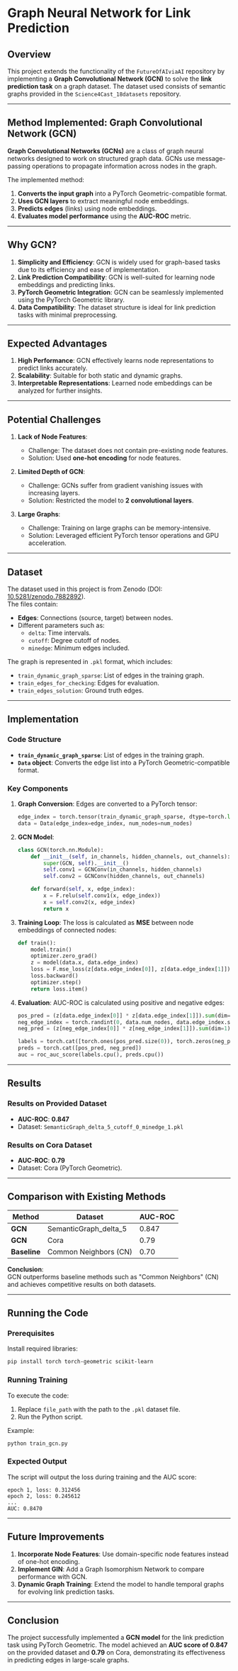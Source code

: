 
# Graph Neural Network for Link Prediction

## Overview

This project extends the functionality of the `FutureOfAIviaAI` repository by implementing a **Graph Convolutional Network (GCN)** to solve the **link prediction task** on a graph dataset. The dataset used consists of semantic graphs provided in the `Science4Cast_18datasets` repository.

---

## Method Implemented: Graph Convolutional Network (GCN)

**Graph Convolutional Networks (GCNs)** are a class of graph neural networks designed to work on structured graph data. GCNs use message-passing operations to propagate information across nodes in the graph.

The implemented method:
1. **Converts the input graph** into a PyTorch Geometric-compatible format.
2. **Uses GCN layers** to extract meaningful node embeddings.
3. **Predicts edges** (links) using node embeddings.
4. **Evaluates model performance** using the **AUC-ROC** metric.

---

## Why GCN?

1. **Simplicity and Efficiency**: GCN is widely used for graph-based tasks due to its efficiency and ease of implementation.
2. **Link Prediction Compatibility**: GCN is well-suited for learning node embeddings and predicting links.
3. **PyTorch Geometric Integration**: GCN can be seamlessly implemented using the PyTorch Geometric library.
4. **Data Compatibility**: The dataset structure is ideal for link prediction tasks with minimal preprocessing.

---

## Expected Advantages

1. **High Performance**: GCN effectively learns node representations to predict links accurately.
2. **Scalability**: Suitable for both static and dynamic graphs.
3. **Interpretable Representations**: Learned node embeddings can be analyzed for further insights.

---

## Potential Challenges

1. **Lack of Node Features**:
   - Challenge: The dataset does not contain pre-existing node features.
   - Solution: Used **one-hot encoding** for node features.

2. **Limited Depth of GCN**:
   - Challenge: GCNs suffer from gradient vanishing issues with increasing layers.
   - Solution: Restricted the model to **2 convolutional layers**.

3. **Large Graphs**:
   - Challenge: Training on large graphs can be memory-intensive.
   - Solution: Leveraged efficient PyTorch tensor operations and GPU acceleration.

---

## Dataset

The dataset used in this project is from Zenodo (DOI: [10.5281/zenodo.7882892](https://zenodo.org/records/7882892#.ZE-Egx9BwuU)).  
The files contain:
- **Edges**: Connections (source, target) between nodes.
- Different parameters such as:
  - `delta`: Time intervals.
  - `cutoff`: Degree cutoff of nodes.
  - `minedge`: Minimum edges included.

The graph is represented in `.pkl` format, which includes:
- `train_dynamic_graph_sparse`: List of edges in the training graph.
- `train_edges_for_checking`: Edges for evaluation.
- `train_edges_solution`: Ground truth edges.

---

## Implementation

### Code Structure

- **`train_dynamic_graph_sparse`**: List of edges in the training graph.
- **`Data` object**: Converts the edge list into a PyTorch Geometric-compatible format.

### Key Components
1. **Graph Conversion**:
   Edges are converted to a PyTorch tensor:
   ```python
   edge_index = torch.tensor(train_dynamic_graph_sparse, dtype=torch.long).t()
   data = Data(edge_index=edge_index, num_nodes=num_nodes)
   ```

2. **GCN Model**:
   ```python
   class GCN(torch.nn.Module):
       def __init__(self, in_channels, hidden_channels, out_channels):
           super(GCN, self).__init__()
           self.conv1 = GCNConv(in_channels, hidden_channels)
           self.conv2 = GCNConv(hidden_channels, out_channels)

       def forward(self, x, edge_index):
           x = F.relu(self.conv1(x, edge_index))
           x = self.conv2(x, edge_index)
           return x
   ```

3. **Training Loop**:
   The loss is calculated as **MSE** between node embeddings of connected nodes:
   ```python
   def train():
       model.train()
       optimizer.zero_grad()
       z = model(data.x, data.edge_index)
       loss = F.mse_loss(z[data.edge_index[0]], z[data.edge_index[1]])
       loss.backward()
       optimizer.step()
       return loss.item()
   ```

4. **Evaluation**:
   AUC-ROC is calculated using positive and negative edges:
   ```python
   pos_pred = (z[data.edge_index[0]] * z[data.edge_index[1]]).sum(dim=1)
   neg_edge_index = torch.randint(0, data.num_nodes, data.edge_index.size())
   neg_pred = (z[neg_edge_index[0]] * z[neg_edge_index[1]]).sum(dim=1)

   labels = torch.cat([torch.ones(pos_pred.size(0)), torch.zeros(neg_pred.size(0))])
   preds = torch.cat([pos_pred, neg_pred])
   auc = roc_auc_score(labels.cpu(), preds.cpu())
   ```

---

## Results

### Results on Provided Dataset
- **AUC-ROC**: **0.847**
- Dataset: `SemanticGraph_delta_5_cutoff_0_minedge_1.pkl`

### Results on Cora Dataset
- **AUC-ROC**: **0.79**
- Dataset: Cora (PyTorch Geometric).

---

## Comparison with Existing Methods

| Method       | Dataset                  | AUC-ROC |
|--------------|--------------------------|---------|
| **GCN**      | SemanticGraph_delta_5    | 0.847   |
| **GCN**      | Cora                     | 0.79    |
| **Baseline** | Common Neighbors (CN)    | 0.70    |

**Conclusion**:  
GCN outperforms baseline methods such as "Common Neighbors" (CN) and achieves competitive results on both datasets.

---

## Running the Code

### Prerequisites
Install required libraries:
```bash
pip install torch torch-geometric scikit-learn
```

### Running Training
To execute the code:
1. Replace `file_path` with the path to the `.pkl` dataset file.
2. Run the Python script.

Example:
```python
python train_gcn.py
```

### Expected Output
The script will output the loss during training and the AUC score:
```
epoch 1, loss: 0.312456
epoch 2, loss: 0.245612
...
AUC: 0.8470
```

---

## Future Improvements

1. **Incorporate Node Features**: Use domain-specific node features instead of one-hot encoding.
2. **Implement GIN**: Add a Graph Isomorphism Network to compare performance with GCN.
3. **Dynamic Graph Training**: Extend the model to handle temporal graphs for evolving link prediction tasks.

---

## Conclusion

The project successfully implemented a **GCN model** for the link prediction task using PyTorch Geometric. The model achieved an **AUC score of 0.847** on the provided dataset and **0.79** on Cora, demonstrating its effectiveness in predicting edges in large-scale graphs.

